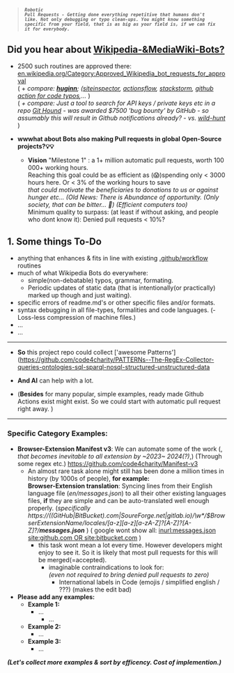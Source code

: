 > ##### <code><code>_Robotic Pull Requests - Getting done everything repetitive that humans don't like. Not only debugging or typo clean-ups. You might know something specific from your field, that is as big as your field is, if we can fix it for everybody._</code></code>

## Did you hear about [Wikipedia-&MediaWiki-Bots?](https://en.wikipedia.org/wiki/Wikipedia:Bots) 
 - 2500 such routines are approved there:  [en.wikipedia.org/Category:Approved_Wikipedia_bot_requests_for_approval](https://en.wikipedia.org/wiki/Category:Approved_Wikipedia_bot_requests_for_approval) <br> ( + _compare: [**huginn**](https://github.com/huginn/huginn); ([siteinspector](https://github.com/siteinspector/siteinspector), [actionsflow](https://github.com/actionsflow/actionsflow), [stackstorm](https://exchange.stackstorm.org), [github action for code typos](https://github.com/marketplace/typo-ci),..._ )  <br> (<i> + compare: Just a tool to search for API keys / private keys etc in a repo [Git Hound](https://github.com/tillson/git-hound/tree/master/internal/app) - was awarded $7500 'bug bounty' by GitHub - so assumably this will result in Github notifications already? - vs. [wild-hunt](https://github.com/d1vious/git-wild-hunt#what-checks-get-run-regexesjson)  </i> )

  - **wwwhat about Bots also making Pull requests in global Open-Source projects?💡💡**

      -  **Vision** "Milestone 1" : a 1+ million automatic pull requests, worth 100 000+ working hours. <br> Reaching this goal could be as efficient as (😱)spending only < 3000 hours here. Or < 3% of the working hours to save <br>  _that could motivate the beneficiaries to donations to us or against hunger etc... (Old News: There is Abundance of opportunity. (Only society, that can be bitter... 🤔) (Efficient computers too)_ <br> Minimum quality to surpass: (at least if without asking, and people who dont know it): Denied pull requests < 10%?  
        
## 1. Some things To-Do
- anything that enhances & fits in line with existing  [.github/workflow](https://docs.github.com/en/actions) routines  
- much of what Wikipedia Bots do everywhere: 
    - simple(non-debatable)  typos, grammar, formating.   
    - Periodic updates of static data (that is intentionally(or practically) marked up though and just waiting). 
- specific errors of readme.md's or other specific files and/or formats. 
- syntax debugging in all file-types, formalities and code languages. 
(- Loss-less compression of machine files.)
- ...
- ...
---
- **So** this project repo could collect ['awesome Patterns'](https://github.com/code4charity/PATTERNs--The-RegEx-Collector-queries-ontologies-sql-sparql-nosql-structured-unstructured-data
- **And AI** can help with a lot.

- (**Besides** for many popular, simple examples, ready made Github Actions exist might exist. So we could start with automatic pull request right away. )

---

### Specific Category Examples: 
  - **Browser-Extension Manifest v3**:  We can automate some of the work (, <i> that becomes inevitable to all extension by ~2023~ 2024(?)</i>,) (Through some regex etc.) https://github.com/code4charity/Manifest-v3     
    - An almost rare task alone might still has been done a million times in history (by 1000s of people), **for example:** <br>        **Browser-Extension translation**:   Syncing lines from their English language file (_en/messages.json_) to all their other existing languages files, **if** they are simple and can be auto-translated well enough properly. (_specifically  https://((GitHub|BitBucket).com|SoureForge.net|gitlab.io)/\w*/$BrowserExtensionName/_locales/[a-z][a-z][a-zA-Z_]?[A-Z]?[A-Z]?/**messages.json**_ )   ( google wont show all: [inurl:messages.json  site:github.com OR site:bitbucket.com](https://www.google.com/search?q=inurl%3Amessages.json++site%3Agithub.com+OR+site%3Abitbucket.com) )
      - this task wont mean a lot every time. However developers might enjoy to see it. So it is likely that most pull requests for this will be merged(=accepted).
        - imaginable contraindications to look for: <br>_(even not required to bring denied pull requests to zero)_ 
           - International labels in Code (emojis / simplified english / ???)    (makes the edit bad)
  - **Please add any examples:**
    - **Example 1:**
       - ...
         - ...
    - **Example 2:**
       - ...
    - **Example 3:** 
       - ...

<b> <i> (Let's collect more examples & sort by efficency. Cost of implemention.) 
     
